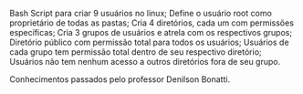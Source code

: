 Bash Script para criar 9 usuários no linux; 
Define o usuário root como proprietário de todas as pastas;
Cria 4 diretórios, cada um com permissões específicas;
Cria 3 grupos de usuários e atrela com os respectivos grupos;
Diretório público com permissão total para todos os usuários;
Usuários de cada grupo tem permissão total dentro de seu respectivo diretório;
Usuários não tem nenhum acesso a outros diretórios fora de seu grupo.

Conhecimentos passados pelo professor Denilson Bonatti.
